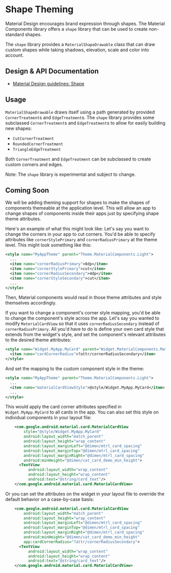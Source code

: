 <!--docs:
title: "Shape Theming"
layout: detail
section: theming
excerpt: "Shape Theming"
iconId: shape
path: /theming/shape/
-->

# Shape Theming

Material Design encourages brand expression through shapes. The Material
Components library offers a `shape` library that can be used to create
non-standard shapes.

The `shape` library provides a `MaterialShapeDrawable` class that can draw
custom shapes while taking shadows, elevation, scale and color into account.

## Design & API Documentation

-   [Material Design guidelines:
    Shape](https://material.io/go/design-shape-theming/)
    <!--{: .icon-list-item.icon-list-item--spec }-->

## Usage

`MaterialShapeDrawable` draws itself using a path generated by provided
`CornerTreatment`s and `EdgeTreatment`s. The `shape` library provides some
subclassed `CornerTreatment`s and `EdgeTreatment`s to allow for easily building
new shapes:

-   `CutCornerTreatment`
-   `RoundedCornerTreatment`
-   `TriangleEdgeTreatment`

Both `CornerTreatment` and `EdgeTreatment` can be subclassed to create custom
corners and edges.

Note: The `shape` library is experimental and subject to change.

## Coming Soon

We will be adding theming support for shapes to make the shapes of components
themeable at the application level. This will allow an app to change shapes of
components inside their apps just by specifying shape theme attributes.

Here's an example of what this might look like: Let's say you want to change the
corners in your app to cut corners. You'd be able to specify attributes like
`cornerStylePrimary` and `cornerRadiusPrimary` at the theme level. This might
look something like this:

```xml
<style name="MyAppTheme" parent="Theme.MaterialComponents.Light">
  ...
  <item name="cornerRadiusPrimary">8dp</item>
  <item name="cornerStylePrimary">cut</item>
  <item name="cornerRadiusSecondary">4dp</item>
  <item name="cornerStyleSecondary">cut</item>
  ...
</style>
```

Then, Material components would read in those theme attributes and style
themselves accordingly.

If you want to change a component's corner style mapping, you'd be able to
change the component's style across the app. Let's say you wanted to modify
`MaterialCardView` so that it uses `cornerRadiusSecondary` instead of
`cornerRadiusPrimary`. All you'd have to do is define your own card style that
extends from the widget's style, and set the component's relevant attributes to
the desired theme attributes:

```xml
<style name="Widget.MyApp.MyCard" parent="Widget.MaterialComponents.MaterialCardView">
  <item name="cardCornerRadius">?attr/cornerRadiusSecondary</item>
</style>
```

And set the mapping to the custom component style in the theme:

```xml
<style name="MyAppTheme" parent="Theme.MaterialComponents.Light">
  ...
  <item name="materialCardViewStyle">@style/Widget.MyApp.MyCard</item>
  ...
</style>
```

This would apply the card corner attributes specified in `Widget.MyApp.MyCard`
to all cards in the app. You can also set this style on individual components in
your layout file:

```xml
    <com.google.android.material.card.MaterialCardView
        style="@style/Widget.MyApp.MyCard"
        android:layout_width="match_parent"
        android:layout_height="wrap_content"
        android:layout_marginLeft="@dimen/mtrl_card_spacing"
        android:layout_marginTop="@dimen/mtrl_card_spacing"
        android:layout_marginRight="@dimen/mtrl_card_spacing"
        android:minHeight="@dimen/cat_card_demo_min_height">
      <TextView
          android:layout_width="wrap_content"
          android:layout_height="wrap_content"
          android:text="@string/card_text"/>
    </com.google.android.material.card.MaterialCardView>
```

Or you can set the attributes on the widget in your layout file to override the
default behavior on a case-by-case basis:

```xml
    <com.google.android.material.card.MaterialCardView
        android:layout_width="match_parent"
        android:layout_height="wrap_content"
        android:layout_marginLeft="@dimen/mtrl_card_spacing"
        android:layout_marginTop="@dimen/mtrl_card_spacing"
        android:layout_marginRight="@dimen/mtrl_card_spacing"
        android:minHeight="@dimen/cat_card_demo_min_height"
        app:cardCornerRadius="?attr/cornerRadiusSecondary">
      <TextView
          android:layout_width="wrap_content"
          android:layout_height="wrap_content"
          android:text="@string/card_text"/>
    </com.google.android.material.card.MaterialCardView>

```
